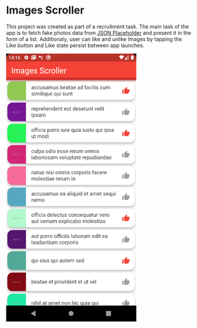 # Images Scroller

This project was created as part of a recruitment task. The main task of the app is to fetch fake photos data from [JSON Placeholder](https://jsonplaceholder.typicode.com) and present it in the form of a list. Additionaly, user can like and unlike Images by tapping the Like button and Like state persist between app launches.

![](/github/img/main.png)
